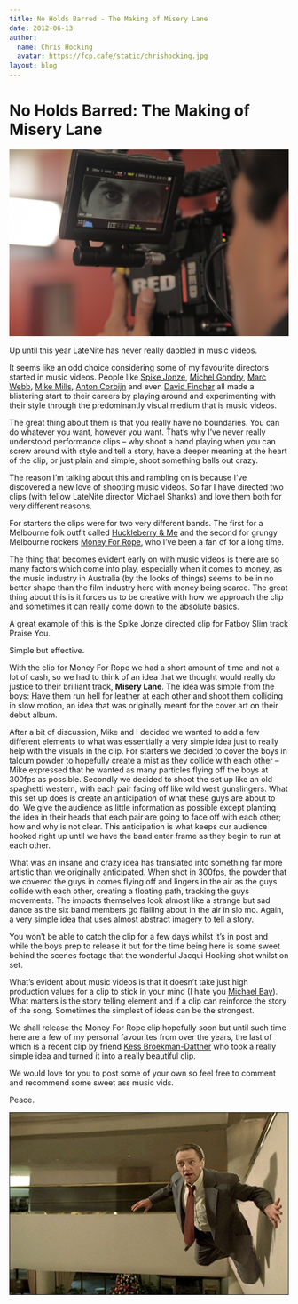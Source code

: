 ```yaml
---
title: No Holds Barred - The Making of Misery Lane
date: 2012-06-13
author:
  name: Chris Hocking
  avatar: https://fcp.cafe/static/chrishocking.jpg
layout: blog
---
```

# No Holds Barred: The Making of Misery Lane

![](/static/blog/06-miserylane-03-big-590x393.jpg "miserylane-03-big")

Up until this year LateNite has never really dabbled in music videos.

It seems like an odd choice considering some of my favourite directors started in music videos. People like [Spike Jonze](http://en.wikipedia.org/wiki/Spike_Jonze), [Michel Gondry](http://en.wikipedia.org/wiki/Michel_Gondry), [Marc Webb](http://www.imdb.com/name/nm1989536/), [Mike Mills](http://en.wikipedia.org/wiki/Mike_Mills_(director)), [Anton Corbijn](http://en.wikipedia.org/wiki/Anton_Corbijn) and even [David Fincher](http://www.imdb.com/name/nm0000399/) all made a blistering start to their careers by playing around and experimenting with their style through the predominantly visual medium that is music videos.

The great thing about them is that you really have no boundaries. You can do whatever you want, however you want. That’s why I’ve never really understood performance clips – why shoot a band playing when you can screw around with style and tell a story, have a deeper meaning at the heart of the clip, or just plain and simple, shoot something balls out crazy.

The reason I’m talking about this and rambling on is because I’ve discovered a new love of shooting music videos. So far I have directed two clips (with fellow LateNite director Michael Shanks) and love them both for very different reasons.

For starters the clips were for two very different bands. The first for a Melbourne folk outfit called [Huckleberry & Me](http://www.triplejunearthed.com/HuckleberryandMe) and the second for grungy Melbourne rockers [Money For Rope](http://www.moneyforrope.com/), who I’ve been a fan of for a long time.

The thing that becomes evident early on with music videos is there are so many factors which come into play, especially when it comes to money, as the music industry in Australia (by the looks of things) seems to be in no better shape than the film industry here with money being scarce. The great thing about this is it forces us to be creative with how we approach the clip and sometimes it can really come down to the absolute basics.

A great example of this is the Spike Jonze directed clip for Fatboy Slim track Praise You.

Simple but effective.

With the clip for Money For Rope we had a short amount of time and not a lot of cash, so we had to think of an idea that we thought would really do justice to their brilliant track, **Misery Lane**. The idea was simple from the boys: Have them run hell for leather at each other and shoot them colliding in slow motion, an idea that was originally meant for the cover art on their debut album.

After a bit of discussion, Mike and I decided we wanted to add a few different elements to what was essentially a very simple idea just to really help with the visuals in the clip. For starters we decided to cover the boys in talcum powder to hopefully create a mist as they collide with each other – Mike expressed that he wanted as many particles flying off the boys at 300fps as possible. Secondly we decided to shoot the set up like an old spaghetti western, with each pair facing off like wild west gunslingers. What this set up does is create an anticipation of what these guys are about to do. We give the audience as little information as possible except planting the idea in their heads that each pair are going to face off with each other; how and why is not clear. This anticipation is what keeps our audience hooked right up until we have the band enter frame as they begin to run at each other.

What was an insane and crazy idea has translated into something far more artistic than we originally anticipated. When shot in 300fps, the powder that we covered the guys in comes flying off and lingers in the air as the guys collide with each other, creating a floating path, tracking the guys movements. The impacts themselves look almost like a strange but sad dance as the six band members go flailing about in the air in slo mo. Again, a very simple idea that uses almost abstract imagery to tell a story.

You won’t be able to catch the clip for a few days whilst it’s in post and while the boys prep to release it but for the time being here is some sweet behind the scenes footage that the wonderful Jacqui Hocking shot whilst on set.

What’s evident about music videos is that it doesn’t take just high production values for a clip to stick in your mind (I hate you [Michael Bay](http://www.imdb.com/name/nm0000881/)). What matters is the story telling element and if a clip can reinforce the story of the song. Sometimes the simplest of ideas can be the strongest.

We shall release the Money For Rope clip hopefully soon but until such time here are a few of my personal favourites from over the years, the last of which is a recent clip by friend [Kess Broekman-Dattner](http://www.kessbd.com/) who took a really simple idea and turned it into a really beautiful clip.

We would love for you to post some of your own so feel free to comment and recommend some sweet ass music vids.

Peace.

[![](/static/blog/06-weapon-of-choice-590x385.jpg "weapon-of-choice")](http://www.youtube.com/watch?v=wCDIYvFmgW8&feature=player_embedded)